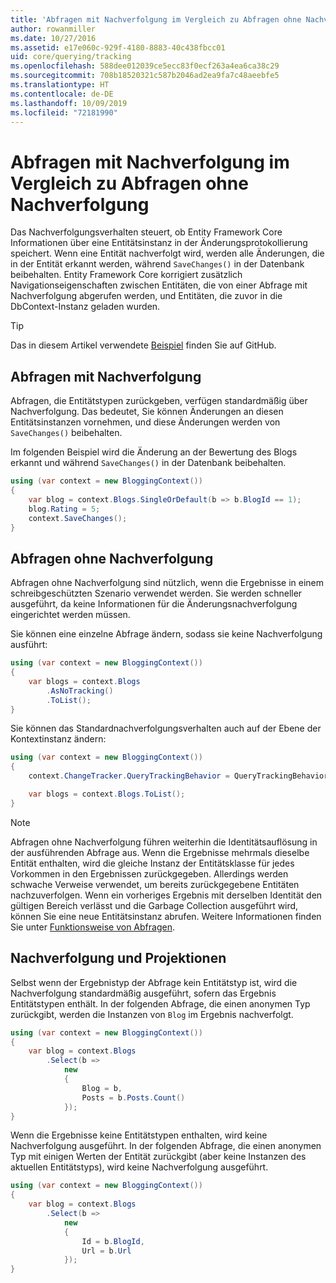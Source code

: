 ```yaml
---
title: 'Abfragen mit Nachverfolgung im Vergleich zu Abfragen ohne Nachverfolgung: EF Core'
author: rowanmiller
ms.date: 10/27/2016
ms.assetid: e17e060c-929f-4180-8883-40c438fbcc01
uid: core/querying/tracking
ms.openlocfilehash: 588dee012039ce5ecc83f0ecf263a4ea6ca38c29
ms.sourcegitcommit: 708b18520321c587b2046ad2ea9fa7c48aeebfe5
ms.translationtype: HT
ms.contentlocale: de-DE
ms.lasthandoff: 10/09/2019
ms.locfileid: "72181990"
---
```

# <a name="tracking-vs-no-tracking-queries"></a>Abfragen mit Nachverfolgung im Vergleich zu Abfragen ohne Nachverfolgung

Das Nachverfolgungsverhalten steuert, ob Entity Framework Core Informationen über eine Entitätsinstanz in der Änderungsprotokollierung speichert. Wenn eine Entität nachverfolgt wird, werden alle Änderungen, die in der Entität erkannt werden, während `SaveChanges()` in der Datenbank beibehalten. Entity Framework Core korrigiert zusätzlich Navigationseigenschaften zwischen Entitäten, die von einer Abfrage mit Nachverfolgung abgerufen werden, und Entitäten, die zuvor in die DbContext-Instanz geladen wurden.

> [!TIP]  
> Das in diesem Artikel verwendete [Beispiel](https://github.com/aspnet/EntityFramework.Docs/tree/master/samples/core/Querying) finden Sie auf GitHub.

## <a name="tracking-queries"></a>Abfragen mit Nachverfolgung

Abfragen, die Entitätstypen zurückgeben, verfügen standardmäßig über Nachverfolgung. Das bedeutet, Sie können Änderungen an diesen Entitätsinstanzen vornehmen, und diese Änderungen werden von `SaveChanges()` beibehalten.

Im folgenden Beispiel wird die Änderung an der Bewertung des Blogs erkannt und während `SaveChanges()` in der Datenbank beibehalten.

<!-- [!code-csharp[Main](samples/core/Querying/Tracking/Sample.cs)] -->
``` csharp
using (var context = new BloggingContext())
{
    var blog = context.Blogs.SingleOrDefault(b => b.BlogId == 1);
    blog.Rating = 5;
    context.SaveChanges();
}
```

## <a name="no-tracking-queries"></a>Abfragen ohne Nachverfolgung

Abfragen ohne Nachverfolgung sind nützlich, wenn die Ergebnisse in einem schreibgeschützten Szenario verwendet werden. Sie werden schneller ausgeführt, da keine Informationen für die Änderungsnachverfolgung eingerichtet werden müssen.

Sie können eine einzelne Abfrage ändern, sodass sie keine Nachverfolgung ausführt:

<!-- [!code-csharp[Main](samples/core/Querying/Tracking/Sample.cs?highlight=4)] -->
``` csharp
using (var context = new BloggingContext())
{
    var blogs = context.Blogs
        .AsNoTracking()
        .ToList();
}
```

Sie können das Standardnachverfolgungsverhalten auch auf der Ebene der Kontextinstanz ändern:

<!-- [!code-csharp[Main](samples/core/Querying/Tracking/Sample.cs?highlight=3)] -->
``` csharp
using (var context = new BloggingContext())
{
    context.ChangeTracker.QueryTrackingBehavior = QueryTrackingBehavior.NoTracking;

    var blogs = context.Blogs.ToList();
}
```

> [!NOTE]  
> Abfragen ohne Nachverfolgung führen weiterhin die Identitätsauflösung in der ausführenden Abfrage aus. Wenn die Ergebnisse mehrmals dieselbe Entität enthalten, wird die gleiche Instanz der Entitätsklasse für jedes Vorkommen in den Ergebnissen zurückgegeben. Allerdings werden schwache Verweise verwendet, um bereits zurückgegebene Entitäten nachzuverfolgen. Wenn ein vorheriges Ergebnis mit derselben Identität den gültigen Bereich verlässt und die Garbage Collection ausgeführt wird, können Sie eine neue Entitätsinstanz abrufen. Weitere Informationen finden Sie unter [Funktionsweise von Abfragen](xref:core/querying/how-query-works).

## <a name="tracking-and-projections"></a>Nachverfolgung und Projektionen

Selbst wenn der Ergebnistyp der Abfrage kein Entitätstyp ist, wird die Nachverfolgung standardmäßig ausgeführt, sofern das Ergebnis Entitätstypen enthält. In der folgenden Abfrage, die einen anonymen Typ zurückgibt, werden die Instanzen von `Blog` im Ergebnis nachverfolgt.

<!-- [!code-csharp[Main](samples/core/Querying/Tracking/Sample.cs?highlight=7)] -->
``` csharp
using (var context = new BloggingContext())
{
    var blog = context.Blogs
        .Select(b =>
            new
            {
                Blog = b,
                Posts = b.Posts.Count()
            });
}
```

Wenn die Ergebnisse keine Entitätstypen enthalten, wird keine Nachverfolgung ausgeführt. In der folgenden Abfrage, die einen anonymen Typ mit einigen Werten der Entität zurückgibt (aber keine Instanzen des aktuellen Entitätstyps), wird keine Nachverfolgung ausgeführt.

<!-- [!code-csharp[Main](samples/core/Querying/Tracking/Sample.cs)] -->
``` csharp
using (var context = new BloggingContext())
{
    var blog = context.Blogs
        .Select(b =>
            new
            {
                Id = b.BlogId,
                Url = b.Url
            });
}
```
